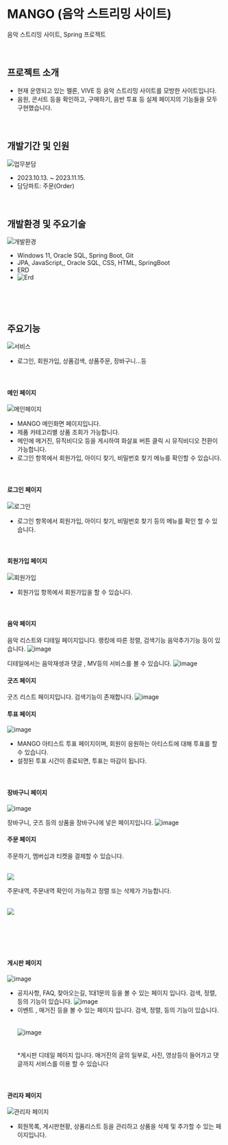 # MANGO (음악 스트리밍 사이트)
음악 스트리밍 사이트, Spring 프로젝트
<br/><br/><br/>

## 프로젝트 소개
* 현재 운영되고 있는 멜론, VIVE 등 음악 스트리밍 사이트를 모방한 사이트입니다. 
* 음원, 콘서트 등을 확인하고, 구매하기, 음반 투표 등 실제 페이지의 기능들을 모두 구현했습니다.
<br/><br/><br/>

## 개발기간 및 인원
![업무분담](https://github.com/CHAERINYOU/Portfolio/assets/133833066/cd805d47-d815-47fb-9943-bd5733b591c1)
* 2023.10.13. ~ 2023.11.15.
* 담당파트: 주문(Order)
<br/><br/><br/>

## 개발환경 및 주요기술
![개발환경](https://github.com/CHAERINYOU/Portfolio/assets/133833066/b4c26e64-da17-4207-9cba-772bbda35ebd)
* Windows 11, Oracle SQL, Spring Boot, Git
* JPA, JavaScript,, Oracle SQL, CSS, HTML, SpringBoot 
* ERD
* ![Erd](https://github.com/CHAERINYOU/Portfolio/assets/133833066/d8235289-996b-425a-8fc1-b5ed4b12d848)

<br/><br/><br/>

## 주요기능
![서비스](https://github.com/CHAERINYOU/Portfolio/assets/133833066/b0d1ef7a-5a57-447f-b479-6d331f99cec3)
* 로그인, 회원가입, 상품검색, 상품주문, 장바구니...등
<br/><br/><br/>

#### 메인 페이지

![메인페이지](https://github.com/2023-05-JAVA-DEVELOPER-143/web-project-team2-bbbb/assets/133833066/322e25ca-2f1a-4f00-8142-d7dfce62e1c8)
*  MANGO 메인화면 페이지입니다.
*  제품 카테고리별 상품 조회가 가능합니다.
*  메인에 메거진, 뮤직비디오 등을 게시하여 화살표 버튼 클릭 시 뮤직비디오 전환이 가능합니다.
*  로그인 항목에서 회원가입, 아이디 찾기, 비밀번호 찾기 메뉴를 확인할 수 있습니다. 
<br/><br/><br/>

#### 로그인 페이지

![로그인](https://github.com/2023-05-JAVA-DEVELOPER-143/web-project-team2-bbbb/assets/133833066/f99b8fff-ddf5-4dea-85f0-e53ec9d5e461)
* 로그인 항목에서 회원가입, 아이디 찾기, 비밀번호 찾기 등의 메뉴를 확인 할 수 있습니다.
<br/><br/><br/>

#### 회원가입 페이지
![회원가입](https://github.com/2023-05-JAVA-DEVELOPER-143/web-project-team2-bbbb/assets/133833066/5ad72c63-46fb-4985-97d7-255d7eee0d9c)
* 회원가입 항목에서 회원가입을 할 수 있습니다.<br/><br/><br/>


#### 음악 페이지
음악 리스트와 디테일 페이지입니다. 랭킹에 따른 정렬, 검색기능 음악추가기능 등이 있습니다.
![image](https://github.com/WooHanYeong/teamProject-mango/assets/133833197/0b0a3415-f96e-48e7-afbb-e9846cc5de8a)

디테일에서는 음악재생과 댓글 , MV등의 서비스를 볼 수 있습니다.
![image](https://github.com/WooHanYeong/teamProject-mango/assets/133833197/578c867c-8f41-4de5-be50-a30da7dcd0d0)

#### 굿즈 페이지
굿즈 리스트 페이지입니다. 검색기능이 존재합니다.
![image](https://github.com/WooHanYeong/teamProject-mango/assets/133833197/c1ca0f47-cb00-4b17-8cab-09d517f623ef)

#### 투표 페이지
![image](https://github.com/WooHanYeong/teamProject-mango/assets/133833197/686c0f63-1bec-4b6e-932d-353f0f90d6a9)
* MANGO 아티스트 투표 페이지이며, 회원이 응원하는 아티스트에 대해 투표를 할 수 있습니다.
* 설정된 투표 시간이 종료되면, 투표는 마감이 됩니다. <br/><br/><br/>


#### 장바구니 페이지
![image](https://github.com/WooHanYeong/teamProject-mango/assets/133833197/fa750640-06ee-4274-9b2c-8e99286dfba9)

장바구니, 굿즈 등의 상품을 장바구니에 넣은 페이지입니다. 
![image](https://github.com/WooHanYeong/teamProject-mango/assets/133833197/43f5075b-dd78-4e9f-8561-b9e3ac39fc42)
<br>


#### 주문 페이지
주문하기, 멤버십과 티켓을 결제할 수 있습니다.
<br>
<br>
<p><img src="https://github.com/rudwls2/rudwls2/assets/128288374/e4d82ea7-5724-4fab-b305-0ef1d4098518"></p>

주문내역, 주문내역 확인이 가능하고 정렬 또는 삭제가 가능합니다.
<br>
<br>
<p><img src="https://github.com/rudwls2/rudwls2/assets/128288374/f508728f-37c2-46da-8608-a3a7d2da02b8"></p>
<br>
<br/><br/><br/>



#### 게시판 페이지
![image](https://github.com/WooHanYeong/teamProject-mango/assets/133833197/f8462b49-d3a2-4333-acb7-d913713a3e96)
* 공지사항, FAQ, 찾아오는길, 1대1문의 등을 볼 수 있는 페이지 입니다. 검색, 정렬, 등의 기능이 있습니다.
![image](https://github.com/WooHanYeong/teamProject-mango/assets/133833197/26073f23-2ab1-43d5-b7e2-bc5f94e6f5a2)
* 이벤트 , 매거진 등을 볼 수 있는 페이지 입니다. 검색, 정렬, 등의 기능이 있습니다.<br/><br/><br/>
![image](https://github.com/WooHanYeong/teamProject-mango/assets/133833197/35ea67da-9cae-4a05-b0f2-503ec7990657)
<br/><br/><br/>
*게시판 디테일 페이지 입니다. 매거진의 글의 일부로, 사진, 영상등이 들어가고 댓글까지 서비스를 이용 할 수 있습니다 <br/><br/><br/>

#### 관리자 페이지
![관리자 페이지](https://github.com/2023-05-JAVA-DEVELOPER-143/web-project-team2-bbbb/assets/133833066/2840e70c-7cd5-46af-afcc-429f289bc70c)
* 회원목록, 게시판현황, 상품리스트 등을 관리하고 상품을 삭제 및 추가할 수 있는 페이지입니다.<br/><br/><br/>
